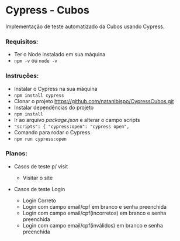 # Cypress - Cubos

 Implementação de teste automatizado da Cubos usando Cypress. 
 
 ### Requisitos:
 - Ter o Node instalado em sua máquina
  - `npm -v` ou `node -v` 

 ### Instruções:

- Instalar o Cypress na sua máquina
 - `npm install cypress`
- Clonar o projeto <https://github.com/natanlbispo/CypressCubos.git> 
- Instalar dependências  do projeto
 - `npm install`
- Ir ao arquivo *package.json* e alterar o campo scripts 
 - `"scripts": {
    "cypress:open": "cypress open",`
- Comando para rodar o Cypress
 - `npm run cypress:open`


 ### Planos:
 
 - Casos de teste p/ visit
    - Visitar o site 

 - Casos de teste Login
    - Login Correto
    - Login com campo email/cpf em branco e senha preenchida
    - Login com campo email/cpf(incorretos) em branco e senha preenchida
    - Login com campo email/cpf(inválidos) em branco e senha preenchida
    
